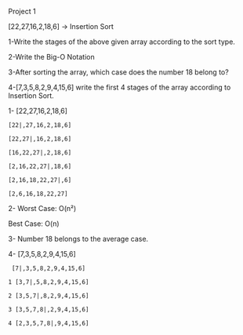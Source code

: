Project 1

[22,27,16,2,18,6] -> Insertion Sort

1-Write the stages of the above given array according to the sort type.

2-Write the Big-O Notation

3-After sorting the array, which case does the number 18 belong to?


4-[7,3,5,8,2,9,4,15,6] write the first 4 stages of the array according to Insertion Sort.



1- [22,27,16,2,18,6]

    [22|,27,16,2,18,6]
   
    [22,27|,16,2,18,6]
   
    [16,22,27|,2,18,6]
   
    [2,16,22,27|,18,6]
   
    [2,16,18,22,27|,6]
   
    [2,6,16,18,22,27]
  
2- Worst Case: O(n²)

   Best Case:  O(n)
   
3- Number 18 belongs to the average case.

4- [7,3,5,8,2,9,4,15,6]

     [7|,3,5,8,2,9,4,15,6]
     
    1 [3,7|,5,8,2,9,4,15,6]
     
    2 [3,5,7|,8,2,9,4,15,6]
     
    3 [3,5,7,8|,2,9,4,15,6]
     
    4 [2,3,5,7,8|,9,4,15,6]


   
